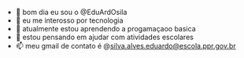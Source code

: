 - 👋 bom dia eu sou o @EduArdOsila
- 👀 eu me interosso por tecnologia 
- 🌱 atualmente estou aprendendo a progamaçaoo basica
- 💞️ estou pensando em ajudar com atividades escolares 
- 📫 meu gmail de contato é @silva.alves.eduardo@escola.ppr.gov.br

<!---
EduArdOsila/EduArdOsila is a ✨ special ✨ repository because its `README.md` (this file) appears on your GitHub profile.
You can click the Preview link to take a look at your changes.
--->
